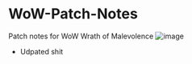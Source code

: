 # WoW-Patch-Notes
Patch notes for WoW Wrath of Malevolence
![image](https://github.com/user-attachments/assets/8bf0de90-c723-42df-97fe-2103c3c033e8)




- Udpated shit
  

